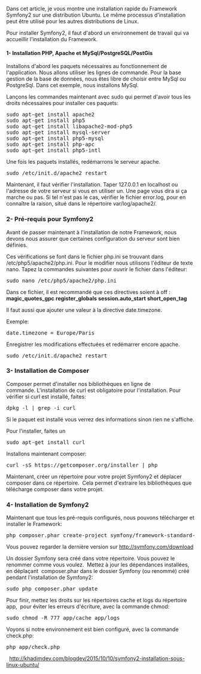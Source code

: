 Dans cet article, je vous montre une installation rapide du Framework Symfony2 sur une distribution Ubuntu. Le même processus d’installation peut être utilisé pour les autres distributions de Linux.

Pour installer Symfony2, il faut d'abord un environnement de travail qui va accueillir l'installation du Framework.
<h4><strong>1- Installation PHP, Apache et MySql/PostgreSQL/PostGis</strong></h4>
Installons d'abord les paquets nécessaires au fonctionnement de l'application. Nous allons utiliser les lignes de commande. Pour la base gestion de la base de données, nous êtes libre de choisir entre MySql ou PostgreSql. Dans cet exemple, nous installons MySql.

Lançons les commandes maintenant avec sudo qui permet d'avoir tous les droits nécessaires pour installer ces paquets:
<pre class="lang:default decode:true">sudo apt-get install apache2
sudo apt-get install php5
sudo apt-get install libapache2-mod-php5
sudo apt-get install mysql-server
sudo apt-get install php5-mysql
sudo apt-get install php-apc
sudo apt-get install php5-intl
</pre>
Une fois les paquets installés, redémarrons le serveur apache.
<pre class="lang:default decode:true">sudo /etc/init.d/apache2 restart
</pre>
Maintenant, il faut vérifier l'installation. Taper 127.0.0.1 en localhost ou l'adresse de votre serveur si vous en utiliser un. Une page vous dira si ça marche ou pas. Si tel n'est pas le cas, vérifier le fichier error.log, pour en connaître la raison, situé dans le répertoire var/log/apache2/.
<h3>2- Pré-requis pour Symfony2</h3>
Avant de passer maintenant à l'installation de notre Framework, nous devons nous assurer que certaines configuration du serveur sont bien définies.

Ces vérifications se font dans le fichier php.ini se trouvant dans /etc/php5/apache2/php.ini. Pour le modifier nous utilisons l'éditeur de texte nano. Tapez la commandes suivantes pour ouvrir le fichier dans l'éditeur:
<pre class="lang:default decode:true">sudo nano /etc/php5/apache2/php.ini</pre>
Dans ce fichier, il est recommandé que ces directives soient à off :
<strong>magic_quotes_gpc</strong>
<strong>register_globals</strong>
<strong>session.auto_start</strong>
<strong>short_open_tag</strong>

Il faut aussi que ajouter une valeur à la directive date.timezone.

Exemple:
<pre class="lang:default decode:true ">date.timezone = Europe/Paris</pre>
Enregistrer les modifications effectuées et redémarrer encore apache.
<pre class="lang:default decode:true ">sudo /etc/init.d/apache2 restart</pre>
<h3>3- Installation de Composer</h3>
Composer permet d'installer nos bibliothèques en ligne de commande. L'installation de curl est obligatoire pour l'installation. Pour vérifier si curl est installé, faites:
<pre class="lang:default decode:true ">dpkg -l | grep -i curl</pre>
Si le paquet est installé vous verrez des informations sinon rien ne s'affiche.

Pour l'installer, faites un
<pre class="lang:default decode:true ">sudo apt-get install curl</pre>
Installons maintenant composer:
<pre class="lang:default decode:true ">curl -sS https://getcomposer.org/installer | php</pre>
Maintenant, créer un répertoire pour votre projet Symfony2 et déplacer composer dans ce répertoire.  Cela permet d'extraire les bibliothèques que télécharge composer dans votre projet.
<h3>4- Installation de Symfony2</h3>
Maintenant que tous les pré-requis configurés, nous pouvons télécharger et installer le Framework:
<pre class="lang:default decode:true">php composer.phar create-project symfony/framework-standard-edition Symfony 2.7</pre>
Vous pouvez regarder la dernière version sur <a href="http://symfony.com/download">http://symfony.com/download</a>

Un dossier Symfony sera créé dans votre répertoire. Vous pouvez le renommer comme vous voulez.  Mettez à jour les dépendances installées, en déplaçant  composer.phar dans le dossier Symfony (ou renommé) créé pendant l'installation de Symfony2:
<pre class="lang:default decode:true ">sudo php composer.phar update</pre>
Pour finir, mettez les droits sur les répertoires cache et logs du répertoire app,  pour éviter les erreurs d'écriture, avec la commande chmod:
<pre class="lang:default decode:true ">sudo chmod -R 777 app/cache app/logs</pre>
Voyons si notre environnement est bien configuré, avec la commande check.php:
<pre class="lang:default decode:true ">php app/check.php</pre>
&nbsp;
http://khadimdev.com/blogdev/2015/10/10/symfony2-installation-sous-linux-ubuntu/
